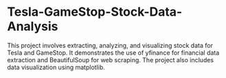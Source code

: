 # Tesla-GameStop-Stock-Data-Analysis
This project involves extracting, analyzing, and visualizing stock data for Tesla and GameStop. It demonstrates the use of yfinance for financial data extraction and BeautifulSoup for web scraping. The project also includes data visualization using matplotlib.
